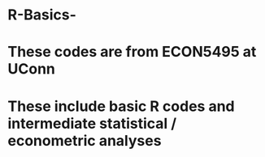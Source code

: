 # R-Basics-
# These codes are from ECON5495 at UConn

# These include basic R codes and intermediate statistical / econometric analyses


